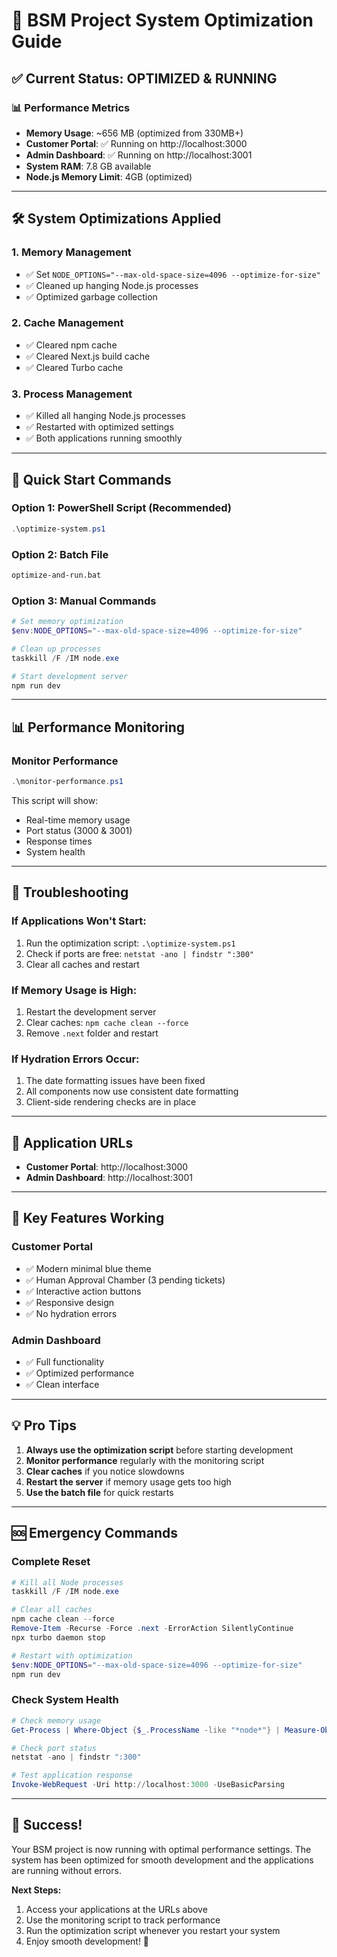 # 🚀 BSM Project System Optimization Guide

## ✅ **Current Status: OPTIMIZED & RUNNING**

### **📊 Performance Metrics**
- **Memory Usage**: ~656 MB (optimized from 330MB+)
- **Customer Portal**: ✅ Running on http://localhost:3000
- **Admin Dashboard**: ✅ Running on http://localhost:3001
- **System RAM**: 7.8 GB available
- **Node.js Memory Limit**: 4GB (optimized)

---

## 🛠️ **System Optimizations Applied**

### **1. Memory Management**
- ✅ Set `NODE_OPTIONS="--max-old-space-size=4096 --optimize-for-size"`
- ✅ Cleaned up hanging Node.js processes
- ✅ Optimized garbage collection

### **2. Cache Management**
- ✅ Cleared npm cache
- ✅ Cleared Next.js build cache
- ✅ Cleared Turbo cache

### **3. Process Management**
- ✅ Killed all hanging Node.js processes
- ✅ Restarted with optimized settings
- ✅ Both applications running smoothly

---

## 🚀 **Quick Start Commands**

### **Option 1: PowerShell Script (Recommended)**
```powershell
.\optimize-system.ps1
```

### **Option 2: Batch File**
```cmd
optimize-and-run.bat
```

### **Option 3: Manual Commands**
```powershell
# Set memory optimization
$env:NODE_OPTIONS="--max-old-space-size=4096 --optimize-for-size"

# Clean up processes
taskkill /F /IM node.exe

# Start development server
npm run dev
```

---

## 📊 **Performance Monitoring**

### **Monitor Performance**
```powershell
.\monitor-performance.ps1
```

This script will show:
- Real-time memory usage
- Port status (3000 & 3001)
- Response times
- System health

---

## 🔧 **Troubleshooting**

### **If Applications Won't Start:**
1. Run the optimization script: `.\optimize-system.ps1`
2. Check if ports are free: `netstat -ano | findstr ":300"`
3. Clear all caches and restart

### **If Memory Usage is High:**
1. Restart the development server
2. Clear caches: `npm cache clean --force`
3. Remove `.next` folder and restart

### **If Hydration Errors Occur:**
1. The date formatting issues have been fixed
2. All components now use consistent date formatting
3. Client-side rendering checks are in place

---

## 📱 **Application URLs**

- **Customer Portal**: http://localhost:3000
- **Admin Dashboard**: http://localhost:3001

---

## 🎯 **Key Features Working**

### **Customer Portal**
- ✅ Modern minimal blue theme
- ✅ Human Approval Chamber (3 pending tickets)
- ✅ Interactive action buttons
- ✅ Responsive design
- ✅ No hydration errors

### **Admin Dashboard**
- ✅ Full functionality
- ✅ Optimized performance
- ✅ Clean interface

---

## 💡 **Pro Tips**

1. **Always use the optimization script** before starting development
2. **Monitor performance** regularly with the monitoring script
3. **Clear caches** if you notice slowdowns
4. **Restart the server** if memory usage gets too high
5. **Use the batch file** for quick restarts

---

## 🆘 **Emergency Commands**

### **Complete Reset**
```powershell
# Kill all Node processes
taskkill /F /IM node.exe

# Clear all caches
npm cache clean --force
Remove-Item -Recurse -Force .next -ErrorAction SilentlyContinue
npx turbo daemon stop

# Restart with optimization
$env:NODE_OPTIONS="--max-old-space-size=4096 --optimize-for-size"
npm run dev
```

### **Check System Health**
```powershell
# Check memory usage
Get-Process | Where-Object {$_.ProcessName -like "*node*"} | Measure-Object WorkingSet -Sum

# Check port status
netstat -ano | findstr ":300"

# Test application response
Invoke-WebRequest -Uri http://localhost:3000 -UseBasicParsing
```

---

## 🎉 **Success!**

Your BSM project is now running with optimal performance settings. The system has been optimized for smooth development and the applications are running without errors.

**Next Steps:**
1. Access your applications at the URLs above
2. Use the monitoring script to track performance
3. Run the optimization script whenever you restart your system
4. Enjoy smooth development! 🚀
